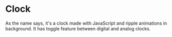 # Clock
As the name says, it's a clock made with JavaScript and ripple animations in background.
It has toggle feature between digital and analog clocks.
